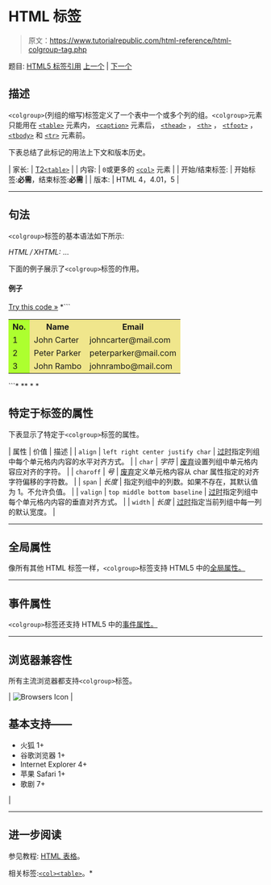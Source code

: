 # HTML 标签

> 原文：<https://www.tutorialrepublic.com/html-reference/html-colgroup-tag.php>

题目: [HTML5 标签引用](html5-tags.php) [上一个](html-col-tag.php) | [下一个](html5-data-tag.php)

## 描述

`<colgroup>`(列组的缩写)标签定义了一个表中一个或多个列的组。`<colgroup>`元素只能用在 [`<table>`](html-table-tag.php) 元素内， [`<caption>`](html-caption-tag.php) 元素后， [`<thead>`](html-thead-tag.php) ， [`<th>`](html-th-tag.php) ， [`<tfoot>`](html-tfoot-tag.php) ， [`<tbody>`](html-tbody-tag.php) 和 [`<tr>`](html-tr-tag.php) 元素前。

下表总结了此标记的用法上下文和版本历史。

| 家长: | [T2`<table>`](html-table-tag.php) |
| 内容: | `0`或更多的 [`<col>`](html-col-tag.php) 元素 |
| 开始/结束标签: | 开始标签:**必需**，结束标签:**必需** |
| 版本: | HTML 4，4.01，5 |

* * *

## 句法

`<colgroup>`标签的基本语法如下所示:

*HTML / XHTML:* <colgroup> ... </colgroup>

下面的例子展示了`<colgroup>`标签的作用。

#### 例子

[Try this code »](../codelab.php?topic=html&file=colgroup-tag "Try this code using online Editor") *```
<table>
    <colgroup>
        <col style="background-color:#adff2f;">
        <col span="2" style="background-color:#f0e68c;">
    </colgroup>
    <tr>
        <th>No.</th>
        <th>Name</th>
        <th>Email</th>
    </tr>
    <tr>
        <td>1</td>
        <td>John Carter</td>
        <td>johncarter@mail.com</td>
    </tr>
    <tr>
        <td>2</td>
        <td>Peter Parker</td>
        <td>peterparker@mail.com</td>
    </tr>
    <tr>
        <td>3</td>
        <td>John Rambo</td>
        <td>johnrambo@mail.com</td>
    </tr>
</table>
```*  ** * *

## 特定于标签的属性

下表显示了特定于`<colgroup>`标签的属性。

| 属性 | 价值 | 描述 |
| `align` | `left
right
center
justify
char` | [过时](../definitions.php#obsolete "Not supported in HTML5")指定列组中每个单元格内内容的水平对齐方式。 |
| `char` | *字符* | [废弃](../definitions.php#obsolete "Not supported in HTML5")设置列组中单元格内容应对齐的字符。 |
| `charoff` | *号* | [废弃](../definitions.php#obsolete "Not supported in HTML5")定义单元格内容从 char 属性指定的对齐字符偏移的字符数。 |
| `span` | *长度* | 指定列组中的列数。如果不存在，其默认值为 1。不允许负值。 |
| `valign` | `top
middle
bottom
baseline` | [过时](../definitions.php#obsolete "Not supported in HTML5")指定列组中每个单元格内内容的垂直对齐方式。 |
| `width` | *长度* | [过时](../definitions.php#obsolete "Not supported in HTML5")指定当前列组中每一列的默认宽度。 |

* * *

## 全局属性

像所有其他 HTML 标签一样，`<colgroup>`标签支持 HTML5 中的[全局属性。](html5-global-attributes.php)

* * *

## 事件属性

`<colgroup>`标签还支持 HTML5 中的[事件属性。](html5-event-attributes.php)

* * *

## 浏览器兼容性

所有主流浏览器都支持`<colgroup>`标签。

| ![Browsers Icon](img/e9331123c77668c1832e541c2fca1002.png) | 

## 基本支持——

*   火狐 1+
*   谷歌浏览器 1+
*   Internet Explorer 4+
*   苹果 Safari 1+
*   歌剧 7+

 |

* * *

## 进一步阅读

参见教程: [HTML 表格](../html-tutorial/html-tables.php)。

相关标签:[`<col>`](html-col-tag.php)[`<table>`](html-table-tag.php)。*